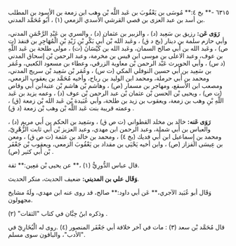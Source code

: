 ٦٣١٥ -** بخ ٤:** مُوسَى بن يَعْقُوبَ بن عَبد اللَّه بْن وهب ابن زمعة بن الأسود بن المطلب بن أسد بن عبد العزى بن قصي القرشي الأسدي الزمعي (١) ، أَبُو مُحَمَّد المدني.

**رَوَى عَن:** رزيق بن سَعِيد (د) ، والزبير بن عثمان (د) ، والسري بن عَبْدِ الرَّحْمَنِ المدني، وأبي حازم سلمة بن دينار (بخ د ق) ، وعَبد الله بْن أَبي بَكْرِ بْنِ زَيْدِ بْنِ الْمُهَاجِرِ بن قنفذ (ت ص) ، وعَبد الله بن أَبي صالح السمان، وعَبد الله بن كَيْسَانَ (ت) ، مولى طلحة بن عَبد اللَّهِ بن عوف، وعبد الاعلى بن موسى ابن قيس بن مخرمة، وعبد الرحمن بْن إسحاق المدني (د س) ، وأبي الحويرث عَبْد الرحمن بْن معاوية الزرقي، وعطاء بن مسعود الكعبي، وعُمَر بن سَعِيد بن أَبي حسين النوفلي المكي (ت س) ، وعُمَر بْن سَعِيد بْن سريج المدني، ومحمد بن أَبي حرملة، ومحمد ابن الوليد بن رباح، وأخيه مُحَمَّد بن يعقوب الزمعي، ومصعب ابن الأسقع، ومهاجر بن مسمار (ص) ، وهاشم بْن هاشم بْن عتبةابن أَبي وقاص (ت ص) ، ويحيى بْن الحسن بْن عثمان بْن عبد الرحمن بْن عوف (د) ، وعمه يزيد بن عَبد اللَّهِ بْنِ وهب بن زمعة، ويعقوب بن زيد بن طلحة، وأبي عُبَيدة بْن عَبد الله بْن زمعة (ق) ، وعمته قريبة بنت عَبد اللَّه بْن وهب بْن زمعة (د ق) .

**رَوَى عَنه:** خالد بن مخلد القطواني (ت ص ق) ، وسَعِيد بن الحكم بن أَبي مريم (د) ، والعباس بن أَبي شملة، وعبد الرحمن ابن مهدي، وعبد العزيز بْن أَبي ثابت الزُّهْرِيّ، ومحمد بن إِسماعيل ابن أَبي فديك (بخ ٤) ، ومحمد بن خالد بن عثمة (ت ص ق) ، ومعن بن عِيسَى القزاز (ص) ، وابن أخيه يَحْيَى بن مقداد بن يَعْقُوبَ الزمعي، ويعقوب بْن جَعْفَر بْن أَبي كثير (ص) .

قال عباس الدُّورِيُّ (١) ،** عن يحيى بْن مَعِين:** ثقة.

**وَقَال علي بن المديني:** ضعيف الحديث، منكر الحديث.

وَقَال أبو عُبَيد الآجري،** عَن أبي داود:** صالح، قد روى عنه ابن مهدي، ولَهُ مشايخ مجهولون.

وذكره ابنُ حِبَّان في كتاب "الثقات" (٢) .

قال مُحَمَّد بْن سعد (٣) : مات في آخر خلافة أبي جَعْفَر المنصور (٤) .روى له الْبُخَارِيّ في "الأدب"، والباقون سوى مسلم.